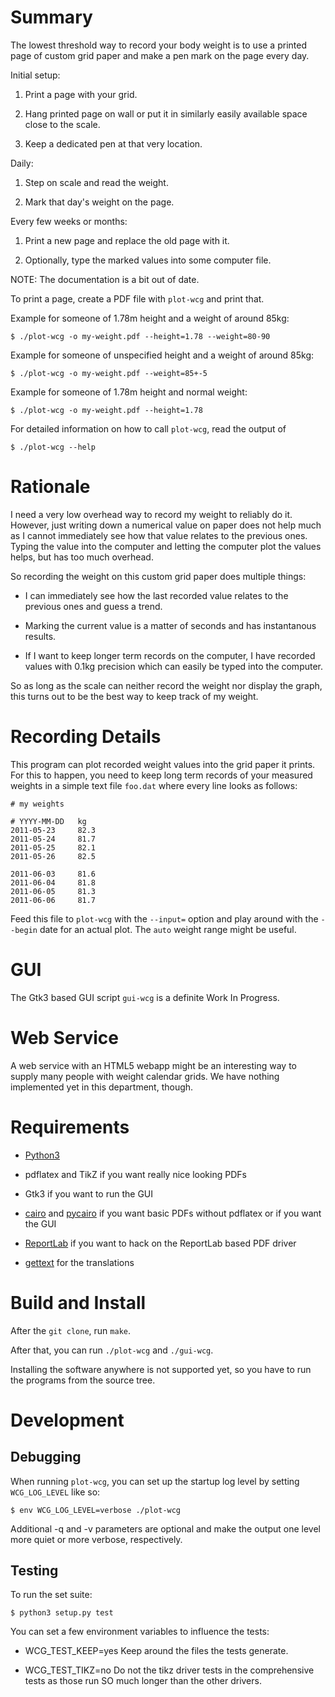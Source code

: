 Summary
=======

The lowest threshold way to record your body weight is to use a
printed page of custom grid paper and make a pen mark on the page
every day.

Initial setup:

  1. Print a page with your grid.

  2. Hang printed page on wall or put it in similarly easily available
     space close to the scale.

  3. Keep a dedicated pen at that very location.

Daily:

  1. Step on scale and read the weight.

  2. Mark that day's weight on the page.

Every few weeks or months:

  1. Print a new page and replace the old page with it.

  2. Optionally, type the marked values into some computer file.

NOTE: The documentation is a bit out of date.

To print a page, create a PDF file with `plot-wcg` and print that.

Example for someone of 1.78m height and a weight of around 85kg:

    $ ./plot-wcg -o my-weight.pdf --height=1.78 --weight=80-90

Example for someone of  unspecified height and a weight of around 85kg:

    $ ./plot-wcg -o my-weight.pdf --weight=85+-5

Example for someone of 1.78m height and normal weight:

    $ ./plot-wcg -o my-weight.pdf --height=1.78

For detailed information on how to call `plot-wcg`, read the output of

    $ ./plot-wcg --help



Rationale
=========

I need a very low overhead way to record my weight to reliably do it.
However, just writing down a numerical value on paper does not help
much as I cannot immediately see how that value relates to the
previous ones.  Typing the value into the computer and letting the
computer plot the values helps, but has too much overhead.

So recording the weight on this custom grid paper does multiple
things:

  * I can immediately see how the last recorded value relates to the
    previous ones and guess a trend.

  * Marking the current value is a matter of seconds and has
    instantanous results.

  * If I want to keep longer term records on the computer, I have
    recorded values with 0.1kg precision which can easily be typed
    into the computer.

So as long as the scale can neither record the weight nor display the
graph, this turns out to be the best way to keep track of my weight.


Recording Details
=================

This program can plot recorded weight values into the grid paper it
prints.  For this to happen, you need to keep long term records of
your measured weights in a simple text file `foo.dat` where every line
looks as follows:

    # my weights

    # YYYY-MM-DD   kg
    2011-05-23     82.3
    2011-05-24     81.7
    2011-05-25     82.1
    2011-05-26     82.5

    2011-06-03     81.6
    2011-06-04     81.8
    2011-06-05     81.3
    2011-06-06     81.7

Feed this file to `plot-wcg` with the `--input=` option and play
around with the `--begin` date for an actual plot.  The `auto` weight
range might be useful.


GUI
===

The Gtk3 based GUI script `gui-wcg` is a definite Work In Progress.


Web Service
===========

A web service with an HTML5 webapp might be an interesting way to
supply many people with weight calendar grids. We have nothing
implemented yet in this department, though.


Requirements
============

  * [Python3](https://www.python.org/)

  * pdflatex and TikZ if you want really nice looking PDFs

  * Gtk3 if you want to run the GUI

  * [cairo](http://cairographics.org/) and
    [pycairo](http://cairographics.org/pycairo/) if you want basic
    PDFs without pdflatex or if you want the GUI

  * [ReportLab](http://www.reportlab.com) if you want to hack on the
    ReportLab based PDF driver

  * [gettext](http://www.gnu.org/software/gettext/) for the translations


Build and Install
=================

After the `git clone`, run `make`.

After that, you can run `./plot-wcg` and `./gui-wcg`.

Installing the software anywhere is not supported yet, so you have to
run the programs from the source tree.


Development
===========

Debugging
---------

When running `plot-wcg`, you can set up the startup log level by
setting `WCG_LOG_LEVEL` like so:

    $ env WCG_LOG_LEVEL=verbose ./plot-wcg

Additional -q and -v parameters are optional and make the output one
level more quiet or more verbose, respectively.


Testing
-------

To run the set suite:

    $ python3 setup.py test

You can set a few environment variables to influence the tests:

  * WCG_TEST_KEEP=yes Keep around the files the tests generate.

  * WCG_TEST_TIKZ=no Do not the tikz driver tests in the comprehensive
    tests as those run SO much longer than the other drivers.
